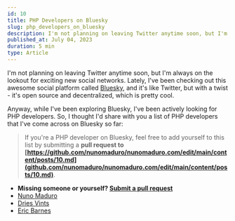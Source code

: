 ```yaml
---
id: 10
title: PHP Developers on Bluesky
slug: php_developers_on_bluesky
description: I'm not planning on leaving Twitter anytime soon, but I'm always on the lookout for exciting new social networks. Lately, I've been checking out this awesome social platform called Bluesky, and it's like Twitter, but with a twist - it's open source and decentralized, which is pretty cool.
published_at: July 04, 2023
duration: 5 min
type: Article
---
```


I'm not planning on leaving Twitter anytime soon, but I'm always on the lookout for exciting new social networks. Lately, I've been checking out this awesome social platform called [Bluesky](https://bsky.app/), and it's like Twitter, but with a twist - it's open source and decentralized, which is pretty cool.

Anyway, while I've been exploring Bluesky, I've been actively looking for PHP developers. So, I thought I'd share with you a list of PHP developers that I've come across on Bluesky so far:

> If you're a PHP developer on Bluesky, feel free to add yourself to this list by submitting a **pull request to [https://github.com/nunomaduro/nunomaduro.com/edit/main/content/posts/10.md](github.com/nunomaduro/nunomaduro.com/edit/main/content/posts/10.md)**.

- **Missing someone or yourself? [Submit a pull request](github.com/nunomaduro/nunomaduro.com/edit/main/content/posts/10.md)**
- [Nuno Maduro](https://bsky.app/profile/nunomaduro.bsky.social)
- [Dries Vints](https://bsky.app/profile/driesvints.bsky.social)
- [Eric Barnes](https://bsky.app/profile/ericlbarnes.bsky.social)
